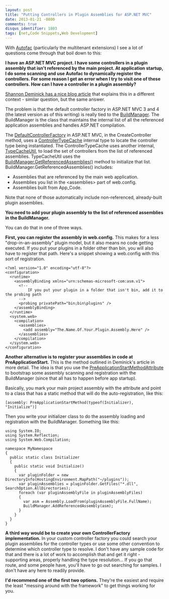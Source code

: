 ```yaml
---
layout: post
title: "Putting Controllers in Plugin Assemblies for ASP.NET MVC"
date: 2013-01-21 -0800
comments: true
disqus_identifier: 1803
tags: [net,Code Snippets,Web Development]
---
```

With [Autofac](https://autofac.googlecode.com) (particularly the
multitenant extensions) I see a lot of questions come through that boil
down to this:

**I have an ASP.NET MVC project. I have some controllers in a plugin
assembly that isn't referenced by the main project. At application
startup, I do some scanning and use Autofac to dynamically register the
controllers. For some reason I get an error when I try to visit one of
these controllers. How can I have a controller in a plugin assembly?**

[Shannon Deminick has a nice blog
article](http://shazwazza.com/post/developing-a-plugin-framework-in-aspnet-with-medium-trust.aspx)
that explains this in a different context - similar question, but the
same answer.

The problem is that the default controller factory in ASP.NET MVC 3 and
4 (the latest version as of this writing) is really tied to the
[BuildManager](http://msdn.microsoft.com/en-us/library/system.web.compilation.buildmanager.aspx).
The BuildManager is the class that maintains the internal list of all
the referenced application assemblies and handles ASP.NET compilation.

The
[DefaultControllerFactory](http://aspnetwebstack.codeplex.com/SourceControl/changeset/view/c53dfc7ee085#src/System.Web.Mvc/DefaultControllerFactory.cs)
in ASP.NET MVC, in the CreateController method, uses a
[ControllerTypeCache](http://aspnetwebstack.codeplex.com/SourceControl/changeset/view/c53dfc7ee085#src/System.Web.Mvc/ControllerTypeCache.cs)
internal type to locate the controller type being instantiated. The
ControllerTypeCache uses another internal,
[TypeCacheUtil](http://aspnetwebstack.codeplex.com/SourceControl/changeset/view/c53dfc7ee085#src/System.Web.Mvc/TypeCacheUtil.cs),
to load the set of controllers from the list of referenced assemblies.
TypeCacheUtil uses the
[BuildManager.GetReferencedAssemblies()](http://msdn.microsoft.com/en-us/library/system.web.compilation.buildmanager.getreferencedassemblies.aspx)
method to initialize that list. BuildManager.GetReferencedAssemblies()
includes:

-   Assemblies that are referenced by the main web application.
-   Assemblies you list in the \<assemblies\> part of web.config.
-   Assemblies built from App\_Code.

Note that none of those automatically include non-referenced,
already-built plugin assemblies.

**You need to add your plugin assembly to the list of referenced
assemblies in the BuildManager.**

You can do that in one of three ways.

**First, you can register the assembly in web.config.** This makes for a
less "drop-in-an-assembly" plugin model, but it also means no code
getting executed. If you put your plugins in a folder other than bin,
you will also have to register that path. Here's a snippet showing a
web.config with this sort of registration.

    <?xml version="1.0" encoding="utf-8"?>
    <configuration>
      <runtime>
        <assemblyBinding xmlns="urn:schemas-microsoft-com:asm.v1">
          <!--
              IF you put your plugin in a folder that isn't bin, add it to the probing path
          -->
          <probing privatePath="bin;bin\plugins" />
        </assemblyBinding>
      </runtime>
      <system.web>
        <compilation>
          <assemblies>
            <add assembly="The.Name.Of.Your.Plugin.Assembly.Here" />
          </assemblies>
        </compilation>
      </system.web>
    </configuration>

**Another alternative is to register your assemblies in code at
PreApplicationStart.** This is the method outlined in Deminick's article
in more detail. The idea is that you use the
[PreApplicationStartMethodAttribute](http://msdn.microsoft.com/en-us/library/system.web.preapplicationstartmethodattribute.aspx)
to bootstrap some assembly scanning and registration with the
BuildManager (since that all has to happen before app startup).

Basically, you mark your main project assembly with the attribute and
point to a class that has a static method that will do the
auto-registration, like this:

`[assembly: PreApplicationStartMethod(typeof(Initializer), "Initialize")]`

Then you write your initializer class to do the assembly loading and
registration with the BuildManager. Something like this:

    using System.IO;
    using System.Reflection;
    using System.Web.Compilation;

    namespace MyNamespace
    {
      public static class Initializer
      {
        public static void Initialize()
        {
          var pluginFolder = new DirectoryInfo(HostingEnvironment.MapPath("~/plugins"));
          var pluginAssemblies = pluginFolder.GetFiles("*.dll", SearchOption.AllDirectories);
          foreach (var pluginAssemblyFile in pluginAssemblyFiles)
          {
            var asm = Assembly.LoadFrom(pluginAssemblyFile.FullName);
            BuildManager.AddReferencedAssembly(asm);
          }
        }
      }
    }

**A third way would be to create your own ControllerFactory
implementation.** In your custom controller factory you could search
your plugin assemblies for the controller types or use some other
convention to determine which controller type to resolve. I don't have
any sample code for that and there is a lot of work to accomplish that
and get it right - supporting areas, properly handling the type
resolution… If you go that route, and some people have, you'll have to
go out searching for samples. I don't have any here to readily provide.

**I'd recommend one of the first two options.** They're the easiest and
require the least "messing around with the framework" to get things
working for you.

